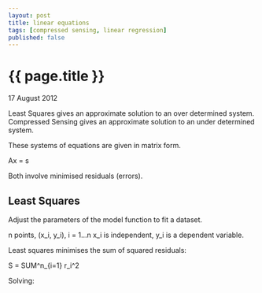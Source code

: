 ```yaml
---
layout: post
title: linear equations
tags: [compressed sensing, linear regression]
published: false
---
```


{{ page.title }}
================
<p class="meta">17 August 2012</p>

Least Squares gives an approximate solution to an over determined system.
Compressed Sensing gives an approximate solution to an under determined system.

These systems of equations are given in matrix form.

Ax = s

Both involve minimised residuals (errors).



Least Squares
-------------
Adjust the parameters of the model function to fit a dataset.

n points, (x_i, y_i), i = 1...n
x_i is independent, y_i is a dependent variable.

Least squares minimises the sum of squared residuals:

S = SUM^n_{i=1} r_i^2

Solving:


